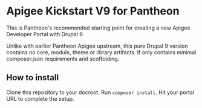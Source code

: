 # Apigee Kickstart V9 for Pantheon

This is Pantheon's recommended starting point for creating a new Apigee Developer Portal with Drupal 9.

Unlike with earlier Pantheon Apigee upstream, this pure Drupal 9 version contains no core, module, theme or library artifacts.
If only contains minimal composer.json requirements and scoffolding.


## How to install

Clone this repository to your docroot.  Run `composer install`.  Hit your portal URL to complete the setup.
